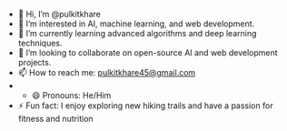 - 👋 Hi, I’m @pulkitkhare
- 👀 I’m interested in AI, machine learning, and web development.
- 🌱 I’m currently learning advanced algorithms and deep learning techniques.
- 💞️ I’m looking to collaborate on open-source AI and web development projects.
- 📫 How to reach me: pulkitkhare45@gmail.com
- - 😄 Pronouns: He/Him
- ⚡ Fun fact: I enjoy exploring new hiking trails and have a passion for fitness and nutrition

